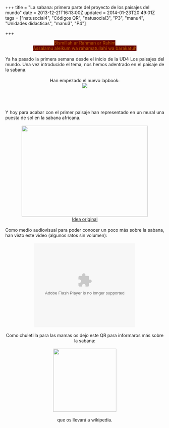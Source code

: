 +++
title = "La sabana: primera parte del proyecto de los paisajes del mundo"
date = 2013-12-21T16:13:00Z
updated = 2014-01-23T20:49:01Z
tags = ["natusocial4", "Códigos QR", "natusocial3", "P3", "manu4", "Unidades didacticas", "manu3", "P4"]

+++

<div dir="ltr" style="text-align: left;" trbidi="on"><div style="text-align: justify;"><div class="separator" style="clear: both; text-align: center;"><span style="background-color: #660000; color: #b45f06;">Bismillah ar Rahman ar Rahim</span></div><div class="separator" style="clear: both; text-align: center;"><span style="background-color: #660000; color: #b45f06;">Assalamu aleikum wa rahamatullahi wa barakatuh</span></div><div class="separator" style="clear: both; text-align: center;"><br /></div><div class="separator" style="clear: both; text-align: justify;">Ya ha pasado la primera semana desde el inicio de la UD4 Los paisajes del mundo. Una vez introducido el tema, nos hemos adentrado en el paisaje de la sabana.&nbsp;</div><div class="separator" style="clear: both; text-align: center;"><br /></div><div class="separator" style="clear: both; text-align: center;">Han empezado el nuevo lapbook:</div><div class="separator" style="clear: both; text-align: center;"><a href="http://1.bp.blogspot.com/-wS0qxke7kHw/UrWn2HKNYZI/AAAAAAAAGLM/cz8Vq8QJEJA/s1600/sabana.jpg" imageanchor="1" style="margin-left: 1em; margin-right: 1em;"><img border="0" src="http://1.bp.blogspot.com/-wS0qxke7kHw/UrWn2HKNYZI/AAAAAAAAGLM/cz8Vq8QJEJA/s1600/sabana.jpg" /></a></div><br /><div class="separator" style="clear: both; text-align: center;"></div><br /><a name='more'></a><br /><br />Y hoy para acabar con el primer paisaje han representado en un mural una puesta de sol en la sabana africana.<br /><br /><div class="separator" style="clear: both; text-align: center;"><a href="http://4.bp.blogspot.com/-C9KA2gCYZPg/UrWobjEoXBI/AAAAAAAAGLc/c5l9uVCRRlo/s1600/DSC03339.JPG" imageanchor="1" style="margin-left: 1em; margin-right: 1em;"><img border="0" src="http://4.bp.blogspot.com/-C9KA2gCYZPg/UrWobjEoXBI/AAAAAAAAGLc/c5l9uVCRRlo/s1600/DSC03339.JPG" height="288" width="400" /></a></div><div style="text-align: center;"><a href="http://www.educa2.madrid.org/web/centro.cp.eljarama.sanfernando/proyecto-descubriendo-africa#ad-image-0">Idea original</a></div><div style="text-align: center;"><br /></div>Como medio audiovisual para poder conocer un poco más sobre la sabana, han visto este vídeo (algunos ratos sin volumen):</div><div style="text-align: justify;"><br /></div><div class="separator" style="clear: both; text-align: center;"><object class="BLOGGER-youtube-video" classid="clsid:D27CDB6E-AE6D-11cf-96B8-444553540000" codebase="http://download.macromedia.com/pub/shockwave/cabs/flash/swflash.cab#version=6,0,40,0" data-thumbnail-src="https://ytimg.googleusercontent.com/vi/XbqgN3oRVWA/0.jpg" height="266" width="320"><param name="movie" value="https://youtube.googleapis.com/v/XbqgN3oRVWA&source=uds" /><param name="bgcolor" value="#FFFFFF" /><param name="allowFullScreen" value="true" /><embed width="320" height="266"  src="https://youtube.googleapis.com/v/XbqgN3oRVWA&source=uds" type="application/x-shockwave-flash" allowfullscreen="true"></embed></object></div><div class="separator" style="clear: both; text-align: center;"><br /></div><div class="separator" style="clear: both; text-align: center;">Como chuletilla para las mamas os dejo este QR para informaros más sobre la sabana:</div><div class="separator" style="clear: both; text-align: center;"><br /></div><div class="separator" style="clear: both; text-align: center;"><a href="http://4.bp.blogspot.com/-6XlgsZamyXU/UrWngJABpdI/AAAAAAAAGLE/Wffk3JfRf8M/s1600/QR+sabana+def.png" imageanchor="1" style="margin-left: 1em; margin-right: 1em;"><img border="0" src="http://4.bp.blogspot.com/-6XlgsZamyXU/UrWngJABpdI/AAAAAAAAGLE/Wffk3JfRf8M/s1600/QR+sabana+def.png" height="200" width="200" /></a></div><div class="separator" style="clear: both; text-align: center;"><br /></div><div class="separator" style="clear: both; text-align: center;">que os llevará a wikipedia.</div><div class="separator" style="clear: both; text-align: center;"><br /></div></div>
